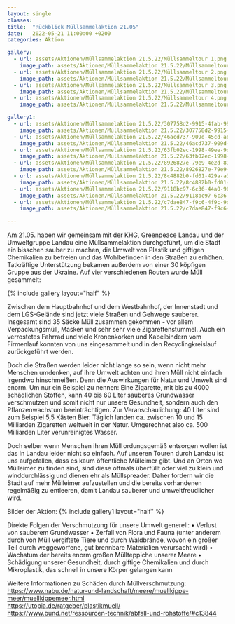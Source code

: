 ```yaml
---
layout: single
classes: 
title:  "Rückblick Müllsammelaktion 21.05"
date:   2022-05-21 11:00:00 +0200
categories: Aktion

gallery:
  - url: assets/Aktionen/Müllsammelaktion 21.5.22/Müllsammeltour 1.png
    image_path: assets/Aktionen/Müllsammelaktion 21.5.22/Müllsammeltour 1.png
  - url: assets/Aktionen/Müllsammelaktion 21.5.22/Müllsammeltour 2.png
    image_path: assets/Aktionen/Müllsammelaktion 21.5.22/Müllsammeltour 2.png
  - url: assets/Aktionen/Müllsammelaktion 21.5.22/Müllsammeltour 3.png
    image_path: assets/Aktionen/Müllsammelaktion 21.5.22/Müllsammeltour 3.png
  - url: assets/Aktionen/Müllsammelaktion 21.5.22/Müllsammeltour 4.png
    image_path: assets/Aktionen/Müllsammelaktion 21.5.22/Müllsammeltour 4.png

gallery1:
  - url: assets/Aktionen/Müllsammelaktion 21.5.22/307758d2-9915-4fab-9920-06e9a282f93f.jpg
    image_path: assets/Aktionen/Müllsammelaktion 21.5.22/307758d2-9915-4fab-9920-06e9a282f93f.jpg
  - url: assets/Aktionen/Müllsammelaktion 21.5.22/46acd737-909d-45cd-a830-7f2456152138.jpg
    image_path: assets/Aktionen/Müllsammelaktion 21.5.22/46acd737-909d-45cd-a830-7f2456152138.jpg  
  - url: assets/Aktionen/Müllsammelaktion 21.5.22/63fb02ec-1998-49ee-9dc8-d38c60ea529a.jpg
    image_path: assets/Aktionen/Müllsammelaktion 21.5.22/63fb02ec-1998-49ee-9dc8-d38c60ea529a.jpg
  - url: assets/Aktionen/Müllsammelaktion 21.5.22/8926827e-79e9-4e2d-81ca-0d927002d78d.jpg
    image_path: assets/Aktionen/Müllsammelaktion 21.5.22/8926827e-79e9-4e2d-81ca-0d927002d78d.jpg
  - url: assets/Aktionen/Müllsammelaktion 21.5.22/8c4882b0-fd01-429a-a3f5-452bf13e6680.jpg
    image_path: assets/Aktionen/Müllsammelaktion 21.5.22/8c4882b0-fd01-429a-a3f5-452bf13e6680.jpg
  - url: assets/Aktionen/Müllsammelaktion 21.5.22/9118bc97-6c36-44a0-96d6-f79104b2302f.jpg
    image_path: assets/Aktionen/Müllsammelaktion 21.5.22/9118bc97-6c36-44a0-96d6-f79104b2302f.jpg
  - url: assets/Aktionen/Müllsammelaktion 21.5.22/c7dae847-f9c6-4f9c-9d10-2cc8e043a006.jpg
    image_path: assets/Aktionen/Müllsammelaktion 21.5.22/c7dae847-f9c6-4f9c-9d10-2cc8e043a006.jpg
    
---
```


Am 21.05. haben wir gemeinsam mit der KHG, Greenpeace Landau und der Umweltgruppe Landau eine Müllsammelaktion durchgeführt, um die Stadt ein bisschen sauber zu machen, die Umwelt von Plastik und giftigen Chemikalien zu befreien und das Wohlbefinden in den Straßen zu erhöhen. Tatkräftige Unterstützung bekamen außerdem von einer 30 köpfigen Gruppe aus der Ukraine. 
Auf vier verschiedenen Routen wurde Müll gesammelt: <br>

{% include gallery layout="half" %} <br>

Zwischen dem Hauptbahnhof und dem Westbahnhof, der Innenstadt und dem LGS-Gelände sind jetzt viele Straßen und Gehwege sauberer. Insgesamt sind 35 Säcke Müll zusammen gekommen - vor allem Verpackungsmüll, Masken und sehr sehr viele Zigarettenstummel. Auch ein verrostetes Fahrrad und viele Kronenkorken und Kabelbindern vom Firmenlauf konnten von uns eingesammelt und in den Recyclingkreislauf zurückgeführt werden. <br>

Doch die Straßen werden leider nicht lange so sein, wenn nicht mehr Menschen umdenken, auf ihre Umwelt achten und ihren Müll nicht einfach irgendwo hinschmeißen.
Denn die Auswirkungen für Natur und Umwelt sind enorm. Um nur ein Beispiel zu nennen: Eine Zigarette, mit bis zu 4000 schädlichen Stoffen, kann 40 bis 60 Liter sauberes Grundwasser verschmutzen und somit nicht nur unsere Gesundheit, sondern auch den Pflanzenwachstum beeinträchtigen. Zur Veranschaulichung: 40 Liter sind zum Beispiel 5,5 Kästen Bier. Täglich landen ca. zwischen 10 und 15 Milliarden Zigaretten weltweit in der Natur. Umgerechnet also ca. 500 Milliarden Liter verunreinigtes Wasser. <br>

Doch selber wenn Menschen ihren Müll ordungsgemäß entsorgen wollen ist das in Landau leider nicht so einfach. Auf unseren Touren durch Landau ist uns aufgefallen, dass es kaum öffentliche Mülleimer gibt. Und an Orten wo Mülleimer zu finden sind, sind diese oftmals überfüllt oder viel zu klein und winddurchlässig und dienen ehr als Müllspreader. Daher fordern wir die Stadt auf mehr Mülleimer aufzustellen und die bereits vorhandenen regelmäßig zu entleeren, damit Landau sauberer und umweltfreudlicher wird. 

Bilder der Aktion:
{% include gallery1 layout="half" %} <br>

Direkte Folgen der Verschmutzung für unsere Umwelt generell:
• Verlust von sauberem Grundwasser
• Zerfall von Flora und Fauna (unter anderem durch von Müll vergiftete Tiere und durch Waldbrände, wovon ein großer Teil durch weggeworfene, gut brennbare Materialien verursacht wird)
• Wachstum der bereits enorm großen Müllteppiche unserer Meere
• Schädigung unserer Gesundheit, durch giftige Chemikalien und durch Mikroplastik, das schnell in unsere Körper gelangen kann

Weitere Informationen zu Schäden durch Müllverschmutzung: <br>
https://www.nabu.de/natur-und-landschaft/meere/muellkippe-meer/muellkippemeer.html <br>
https://utopia.de/ratgeber/plastikmuell/ <br>
https://www.bund.net/ressourcen-technik/abfall-und-rohstoffe/#c13844 <br>
